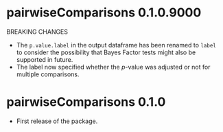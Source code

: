 # pairwiseComparisons 0.1.0.9000

BREAKING CHANGES

  - The `p.value.label` in the output dataframe has been renamed to `label` to
    consider the possibility that Bayes Factor tests might also be supported in
    future.
  - The label now specified whether the *p*-value was adjusted or not for
    multiple comparisons.

# pairwiseComparisons 0.1.0

  - First release of the package.
